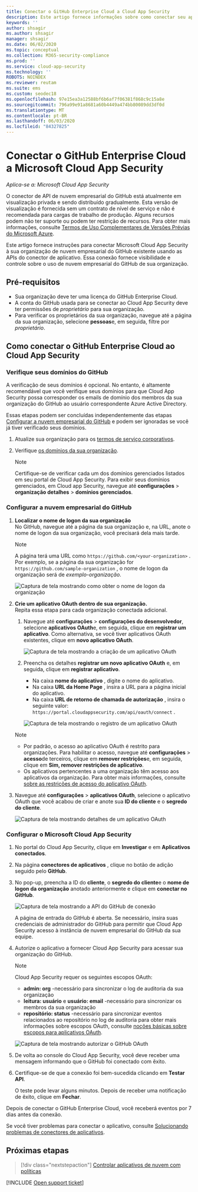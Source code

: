 ```yaml
---
title: Conectar o GitHub Enterprise Cloud a Cloud App Security
description: Este artigo fornece informações sobre como conectar seu aplicativo de nuvem empresarial do GitHub a Cloud App Security usando o conector de API para visibilidade e controle sobre o uso.
keywords: ''
author: shsagir
ms.author: shsagir
manager: shsagir
ms.date: 06/02/2020
ms.topic: conceptual
ms.collection: M365-security-compliance
ms.prod: ''
ms.service: cloud-app-security
ms.technology: ''
ROBOTS: NOINDEX
ms.reviewer: reutam
ms.suite: ems
ms.custom: seodec18
ms.openlocfilehash: 97e15ea3a12588bf6b6af7f06381f868c9c15a8e
ms.sourcegitcommit: 796a99e91a8681a60b4449a474bb80089dd3df0d
ms.translationtype: MT
ms.contentlocale: pt-BR
ms.lasthandoff: 06/03/2020
ms.locfileid: "84327825"
---
```

# <a name="connect-github-enterprise-cloud-to-microsoft-cloud-app-security"></a>Conectar o GitHub Enterprise Cloud a Microsoft Cloud App Security

*Aplica-se a: Microsoft Cloud App Security*

O conector de API de nuvem empresarial do GitHub está atualmente em visualização privada e sendo distribuído gradualmente. Esta versão de visualização é fornecida sem um contrato de nível de serviço e não é recomendada para cargas de trabalho de produção. Alguns recursos podem não ter suporte ou podem ter restrição de recursos. Para obter mais informações, consulte [Termos de Uso Complementares de Versões Prévias do Microsoft Azure](https://azure.microsoft.com/support/legal/preview-supplemental-terms/).

Este artigo fornece instruções para conectar Microsoft Cloud App Security à sua organização de nuvem empresarial do GitHub existente usando as APIs do conector de aplicativo. Essa conexão fornece visibilidade e controle sobre o uso de nuvem empresarial do GitHub de sua organização.<!-- For more information about how Cloud App Security protects GitHub Enterprise Cloud, see **//TODO:: ???**.-->

## <a name="prerequisites"></a>Pré-requisitos

- Sua organização deve ter uma licença do GitHub Enterprise Cloud.
- A conta do GitHub usada para se conectar ao Cloud App Security deve ter permissões de *proprietário* para sua organização.
- Para verificar os proprietários da sua organização, navegue até a página da sua organização, selecione **pessoas**e, em seguida, filtre por *proprietário*.

## <a name="how-to-connect-github-enterprise-cloud-to-cloud-app-security"></a>Como conectar o GitHub Enterprise Cloud ao Cloud App Security

### <a name="verify-your-github-domains"></a>Verifique seus domínios do GitHub

A verificação de seus domínios é opcional. No entanto, é altamente recomendável que você verifique seus domínios para que Cloud App Security possa corresponder os emails de domínio dos membros da sua organização do GitHub ao usuário correspondente Azure Active Directory.

Essas etapas podem ser concluídas independentemente das etapas [Configurar a nuvem empresarial do GitHub](#configure-github-enterprise-cloud) e podem ser ignoradas se você já tiver verificado seus domínios.

1. Atualize sua organização para os [termos de serviço corporativos](https://help.github.com/en/github/setting-up-and-managing-organizations-and-teams/upgrading-to-the-corporate-terms-of-service).
1. Verifique [os domínios da sua organização](https://help.github.com/en/github/setting-up-and-managing-organizations-and-teams/verifying-your-organizations-domain).

    > [!NOTE]
    > Certifique-se de verificar cada um dos domínios gerenciados listados em seu portal de Cloud App Security. Para exibir seus domínios gerenciados, em Cloud app Security, navegue até **configurações**  >  **organização detalhes**  >  **domínios gerenciados**.

### <a name="configure-github-enterprise-cloud"></a>Configurar a nuvem empresarial do GitHub

1. **Localizar o nome de logon da sua organização**  
No GitHub, navegue até a página da sua organização e, na URL, anote o nome de logon da sua organização, você precisará dela mais tarde.

    > [!NOTE]
    > A página terá uma URL como `https://github.com/<your-organization>` . Por exemplo, se a página da sua organização for `https://github.com/sample-organization` , o nome de logon da organização será de *exemplo-organização*.

    ![Captura de tela mostrando como obter o nome de logon da organização](media/connect-github-org-login-name.png)

1. **Crie um aplicativo OAuth dentro de sua organização.**  
Repita essa etapa para cada organização conectada adicional.

    1. Navegue até **configurações**  >  **configurações do desenvolvedor**, selecione **aplicativos OAuth**e, em seguida, clique em **registrar um aplicativo**. Como alternativa, se você tiver aplicativos OAuth existentes, clique em **novo aplicativo OAuth**.

        ![Captura de tela mostrando a criação de um aplicativo OAuth](media/connect-github-create-oauth-app.png)

    1. Preencha os detalhes **registrar um novo aplicativo OAuth** e, em seguida, clique em **registrar aplicativo**.
        - Na caixa **nome do aplicativo** , digite o nome do aplicativo.
        - Na caixa **URL da Home Page** , insira a URL para a página inicial do aplicativo.
        - Na caixa **URL de retorno de chamada de autorização** , insira o seguinte valor: `https://portal.cloudappsecurity.com/api/oauth/connect` .

        ![Captura de tela mostrando o registro de um aplicativo OAuth](media/connect-github-register-oauth-app.png)

    > [!NOTE]
    >
    > - Por padrão, o acesso ao aplicativo OAuth é restrito para organizações. Para habilitar o acesso, navegue até **configurações**  >  **acesso**de terceiros, clique em **remover restrições**e, em seguida, clique em **Sim, remover restrições de aplicativo**.
    > - Os aplicativos pertencentes a uma organização têm acesso aos aplicativos da organização. Para obter mais informações, consulte [sobre as restrições de acesso do aplicativo OAuth](https://help.github.com/en/github/setting-up-and-managing-organizations-and-teams/about-oauth-app-access-restrictions).

1. Navegue até **configurações**  >  **aplicativos OAuth**, selecione o aplicativo OAuth que você acabou de criar e anote sua **ID do cliente** e o **segredo do cliente**.

    ![Captura de tela mostrando detalhes de um aplicativo OAuth](media/connect-github-oauth-app-details.png)

### <a name="configure-cloud-app-security"></a>Configurar o Microsoft Cloud App Security

1. No portal do Cloud App Security, clique em **Investigar** e em **Aplicativos conectados**.

1. Na página **conectores de aplicativos** , clique no botão de adição seguido pelo **GitHub**.

1. No pop-up, preencha a ID do **cliente**, o **segredo do cliente**e o **nome de logon da organização** anotado anteriormente e clique em **conectar no GitHub**.

    ![Captura de tela mostrando a API do GitHub de conexão](media/connect-github-connect-app.png)

    A página de entrada do GitHub é aberta. Se necessário, insira suas credenciais de administrador do GitHub para permitir que Cloud App Security acesso à instância de nuvem empresarial do GitHub da sua equipe.

1. Autorize o aplicativo a fornecer Cloud App Security para acessar sua organização do GitHub.

    > [!NOTE]
    > Cloud App Security requer os seguintes escopos OAuth:
    >
    > - **admin: org** -necessário para sincronizar o log de auditoria da sua organização
    > - **leitura: usuário** e **usuário: email** -necessário para sincronizar os membros da sua organização
    > - **repositório: status** -necessário para sincronizar eventos relacionados ao repositório no log de auditoria para obter mais informações sobre escopos OAuth, consulte [noções básicas sobre escopos para aplicativos OAuth](https://developer.github.com/apps/building-oauth-apps/understanding-scopes-for-oauth-apps/).

    ![Captura de tela mostrando autorizar o GitHub OAuth](media/connect-github-authorize-app.png)

1. De volta ao console do Cloud App Security, você deve receber uma mensagem informando que o GitHub foi conectado com êxito.

1. Certifique-se de que a conexão foi bem-sucedida clicando em **Testar API**.

    O teste pode levar alguns minutos. Depois de receber uma notificação de êxito, clique em **Fechar**.

Depois de conectar o GitHub Enterprise Cloud, você receberá eventos por 7 dias antes da conexão.

Se você tiver problemas para conectar o aplicativo, consulte [Solucionando problemas de conectores de aplicativos](troubleshooting-api-connectors-using-error-messages.md).

## <a name="next-steps"></a>Próximas etapas

> [!div class="nextstepaction"]
> [Controlar aplicativos de nuvem com políticas](control-cloud-apps-with-policies.md)

[!INCLUDE [Open support ticket](includes/support.md)]
